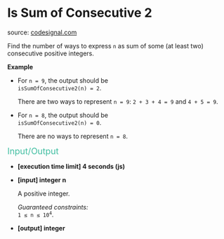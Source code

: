 <h1>Is Sum of Consecutive 2</h1>
<p>source: <a href="https://www.codesignal.com/">codesignal.com</a>
<div><p>Find the number of ways to express <code>n</code> as sum of some (at least two) consecutive positive integers.</p>
<p><strong>Example</strong></p>
<ul>
<li>
<p>For <code>n = 9</code>, the output should be<br>
<code>isSumOfConsecutive2(n) = 2</code>.</p>
<p>There are two ways to represent <code>n = 9</code>: <code>2 + 3 + 4 = 9</code> and <code>4 + 5 = 9</code>.</p>
</li>
<li>
<p>For <code>n = 8</code>, the output should be<br>
<code>isSumOfConsecutive2(n) = 0</code>.</p>
<p>There are no ways to represent <code>n = 8</code>.</p>
</li>
</ul>
<p><span style="color:#44BFA3;font-size:1.4em">Input/Output</span></p>
<ul>
<li>
<p><strong>[execution time limit] 4 seconds (js)</strong></p>
</li>
<li>
<p><strong>[input] integer n</strong></p>
<p>A positive integer.</p>
<p><em>Guaranteed constraints:</em><br>
<code>1 ≤ n ≤ 10<sup>4</sup></code>.</p>
</li>
<li>
<p><strong>[output] integer</strong></p>
</li>
</ul>
</div>